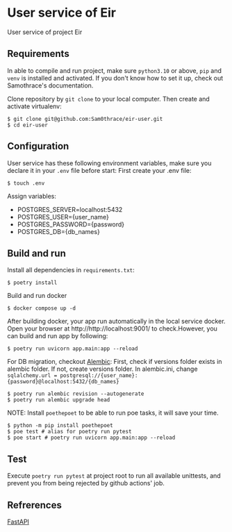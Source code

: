 # User service of Eir
User service of project Eir

## Requirements
In able to compile and run project, make sure `python3.10` or above, `pip` and `venv` is installed and activated.
If you don't know how to set it up, check out Samothrace's documentation.

Clone repository by `git clone` to your local computer. Then create and activate virtualenv:
```shell script
$ git clone git@github.com:Sam0thrace/eir-user.git
$ cd eir-user
```

## Configuration
User service has these following environment variables, make sure you declare it in your `.env` file before start:
First create your .env file:
```shell script
$ touch .env
```
Assign variables:
- POSTGRES_SERVER=localhost:5432
- POSTGRES_USER={user_name}
- POSTGRES_PASSWORD={password}
- POSTGRES_DB={db_names}

## Build and run
Install all dependencies in `requirements.txt`:
```shell script
$ poetry install
```
Build and run docker
```shell script
$ docker compose up -d
```

After building docker, your app run automatically in the local service docker. Open your browser at http://http://localhost:9001/ to check.However, you can build and run app by following:
```shell script
$ poetry run uvicorn app.main:app --reload
```
For DB migration, checkout [Alembic](https://alembic.sqlalchemy.org/en/latest/):
First, check if versions folder exists in alembic folder.
If not, create versions folder.
In alembic.ini, change 
`sqlalchemy.url = postgresql://{user_name}:{password}@localhost:5432/{db_names}`
```shell script
$ poetry run alembic revision --autogenerate
$ poetry run alembic upgrade head
```

NOTE: Install `poethepoet` to be able to run poe tasks, it will save your time.
```shell script
$ python -m pip install poethepoet
$ poe test # alias for poetry run pytest
$ poe start # poetry run uvicorn app.main:app --reload
```

## Test
Execute `poetry run pytest` at project root to run all available unittests, and prevent you from being rejected by github actions' job.

## Refrerences
[FastAPI](https://fastapi.tiangolo.com)
